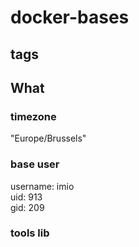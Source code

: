 # docker-bases
## tags

## What 

### timezone
"Europe/Brussels"

### base user
username: imio  
uid: 913  
gid: 209


### tools lib
